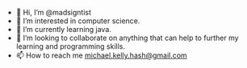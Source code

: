 - 👋 Hi, I’m @madsigntist
- 👀 I’m interested in computer science. 
- 🌱 I’m currently learning java.
- 💞️ I’m looking to collaborate on anything that can help to further my learning and programming skills.
- 📫 How to reach me michael.kelly.hash@gmail.com

<!---
madsigntist/madsigntist is a ✨ special ✨ repository because its `README.md` (this file) appears on your GitHub profile.
You can click the Preview link to take a look at your changes.
--->
